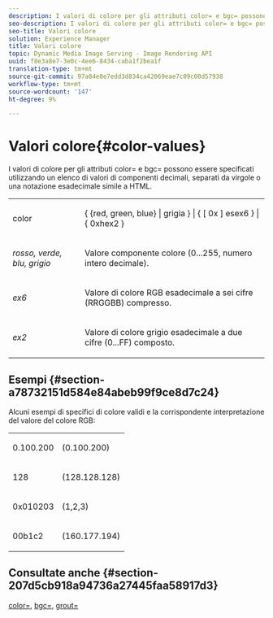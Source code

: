 ```yaml
---
description: I valori di colore per gli attributi color= e bgc= possono essere specificati utilizzando un elenco di valori di componenti decimali, separati da virgole o una notazione esadecimale simile a HTML.
seo-description: I valori di colore per gli attributi color= e bgc= possono essere specificati utilizzando un elenco di valori di componenti decimali, separati da virgole o una notazione esadecimale simile a HTML.
seo-title: Valori colore
solution: Experience Manager
title: Valori colore
topic: Dynamic Media Image Serving - Image Rendering API
uuid: f8e3a8e7-3e0c-4ee6-8434-caba1f2bea1f
translation-type: tm+mt
source-git-commit: 97a84e8e7edd3d834ca42069eae7c09c00d57938
workflow-type: tm+mt
source-wordcount: '147'
ht-degree: 9%

---
```



# Valori colore{#color-values}

I valori di colore per gli attributi color= e bgc= possono essere specificati utilizzando un elenco di valori di componenti decimali, separati da virgole o una notazione esadecimale simile a HTML.

<table id="simpletable_9B3A231D5BB14A3DB2B42B341E198341"> 
 <tr class="strow"> 
  <td class="stentry"> <p><span class="varname"> color</span> </p></td> 
  <td class="stentry"> <p><span class="codeph">{ {red, green, blue} | grigia } | { [ 0x ] esex6 } | { 0xhex2 }</span> </p></td> 
 </tr> 
 <tr class="strow"> 
  <td class="stentry"> <p><i>rosso, verde, blu, grigio</i> </p></td> 
  <td class="stentry"> <p>Valore componente colore (0...255, numero intero decimale). </p></td> 
 </tr> 
 <tr class="strow"> 
  <td class="stentry"> <p><i>ex6</i> </p></td> 
  <td class="stentry"> <p>Valore di colore RGB esadecimale a sei cifre (RRGGBB) compresso. </p></td> 
 </tr> 
 <tr class="strow"> 
  <td class="stentry"> <p><i>ex2</i> </p></td> 
  <td class="stentry"> <p>Valore di colore grigio esadecimale a due cifre (0...FF) composto. </p></td> 
 </tr> 
</table>

## Esempi {#section-a78732151d584e84abeb99f9ce8d7c24}

Alcuni esempi di specifici di colore validi e la corrispondente interpretazione del valore del colore RGB:

<table id="simpletable_837B3173020240A5B7B2DB2F4CC57352"> 
 <tr class="strow"> 
  <td class="stentry"> <p>0.100.200 </p></td> 
  <td class="stentry"> <p>(0.100.200) </p></td> 
 </tr> 
 <tr class="strow"> 
  <td class="stentry"> <p>128 </p></td> 
  <td class="stentry"> <p>(128.128.128) </p></td> 
 </tr> 
 <tr class="strow"> 
  <td class="stentry"> <p>0x010203 </p></td> 
  <td class="stentry"> <p>(1,2,3) </p></td> 
 </tr> 
 <tr class="strow"> 
  <td class="stentry"> <p>00b1c2 </p></td> 
  <td class="stentry"> <p>(160.177.194) </p></td> 
 </tr> 
</table>

## Consultate anche {#section-207d5cb918a94736a27445faa58917d3}

[color=](../../../../../ir-api/http-protocol/image-rendering-api-ref/c-ir-http-protocol-ref/c-ir-http-protocol-command-reference/r-ir-http-color.md#reference-ea3cba9edfe94dbab86d8f123a9ed0aa),  [bgc=](../../../../../ir-api/http-protocol/image-rendering-api-ref/c-ir-http-protocol-ref/c-ir-http-protocol-command-reference/r-ir-bgc.md#reference-3f5c78cea01c4a85aa582076d23aebb0),  [grout=](../../../../../ir-api/http-protocol/image-rendering-api-ref/c-ir-http-protocol-ref/c-ir-http-protocol-command-reference/r-ir-grout.md#reference-73651cbbbc344adba2626ef950d3672a)
